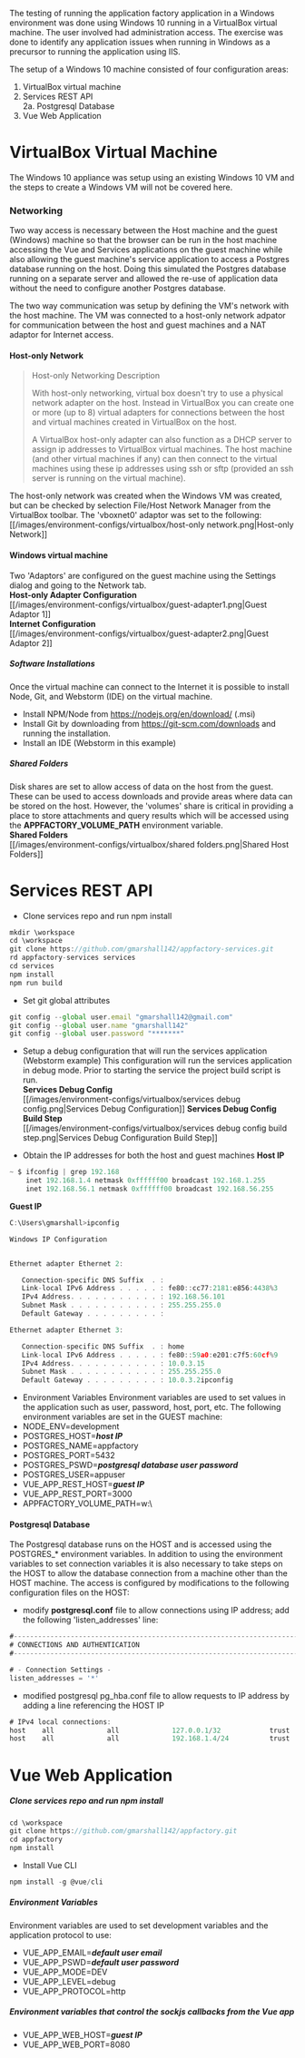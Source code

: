 The testing of running the application factory application in a Windows environment was done using Windows 10 running
in a VirtualBox virtual machine.  The user involved had administration access.  The exercise was done to identify any
application issues when running in Windows as a precursor to running the application using IIS.  

The setup of a Windows 10 machine consisted of four configuration areas:

1. VirtualBox virtual machine 
2. Services REST API  
  2a. Postgresql Database
3. Vue Web Application

# VirtualBox Virtual Machine
The Windows 10 appliance was setup using an existing Windows 10 VM and the steps to create a Windows VM will not be 
covered here.

### Networking
Two way access is necessary between the Host machine and the guest (Windows) machine so that the browser can be run in 
the host machine accessing the Vue and Services applications on the guest machine while also allowing the guest
machine's service application to access a Postgres database running on the host.  Doing this simulated the Postgres
database running on a separate server and allowed the re-use of application data without the need to configure another
Postgres database.

The two way communication was setup by defining the VM's network with the host machine.  The VM was connected to a 
host-only network adpator for communication between the host and guest machines and a NAT adaptor for Internet access. 
#### Host-only Network
>Host-only Networking Description  
>
>With host-only networking, virtual box doesn't try to use a physical network adapter on the host. Instead in VirtualBox 
you can create one or more (up to 8) virtual adapters for connections between the host and virtual machines created in 
VirtualBox on the host.
>
>A VirtualBox host-only adapter can also function as a DHCP server to assign ip addresses to VirtualBox virtual machines.
The host machine (and other virtual machines if any) can then connect to the virtual machines using these ip addresses 
using ssh or sftp (provided an ssh server is running on the virtual machine).


The host-only network was created when the Windows VM was created, but can be checked by selection File/Host Network 
Manager from the VirtualBox toolbar.  The 'vboxnet0' adaptor was set to the following:
[[/images/environment-configs/virtualbox/host-only network.png|Host-only Network]]
#### Windows virtual machine
Two 'Adaptors' are configured on the guest machine using the Settings dialog and going to the Network tab.   
__Host-only Adapter Configuration__   
[[/images/environment-configs/virtualbox/guest-adapter1.png|Guest Adaptor 1]]   
__Internet Configuration__   
[[/images/environment-configs/virtualbox/guest-adapter2.png|Guest Adaptor 2]]

##### Software Installations
Once the virtual machine can connect to the Internet it is possible to install Node, Git, and Webstorm (IDE) on the 
virtual machine.

* Install NPM/Node from https://nodejs.org/en/download/ (.msi)
* Install Git by downloading from https://git-scm.com/downloads and running the installation.  
* Install an IDE (Webstorm in this example)

##### Shared Folders
Disk shares are set to allow access of data on the host from the guest.  These can be used to access downloads and 
provide areas where data can be stored on the host.  However, the 'volumes' share is critical in providing a place to
store attachments and query results which will be accessed using the __APPFACTORY_VOLUME_PATH__ environment variable.  
__Shared Folders__  
[[/images/environment-configs/virtualbox/shared folders.png|Shared Host Folders]]   


# Services REST API
* Clone services repo and run npm install
``` javascript 
mkdir \workspace  
cd \workspace
git clone https://github.com/gmarshall142/appfactory-services.git
rd appfactory-services services
cd services
npm install
npm run build
```
* Set git global attributes 
``` javascript
git config --global user.email "gmarshall142@gmail.com"
git config --global user.name "gmarshall142" 
git config --global user.password "*******"
```

* Setup a debug configuration that will run the services application (Webstorm example)
This configuration will run the services application in debug mode.  Prior to starting the service the project build 
script is run.  
__Services Debug Config__    
[[/images/environment-configs/virtualbox/services debug config.png|Services Debug Configuration]]
__Services Debug Config Build Step__     
[[/images/environment-configs/virtualbox/services debug config build step.png|Services Debug Configuration Build Step]]   

* Obtain the IP addresses for both the host and guest machines
__Host IP__  
``` javascript
~ $ ifconfig | grep 192.168
	inet 192.168.1.4 netmask 0xffffff00 broadcast 192.168.1.255
	inet 192.168.56.1 netmask 0xffffff00 broadcast 192.168.56.255
```                    
__Guest IP__  

``` javascript
C:\Users\gmarshall>ipconfig

Windows IP Configuration


Ethernet adapter Ethernet 2:

   Connection-specific DNS Suffix  . :
   Link-local IPv6 Address . . . . . : fe80::cc77:2181:e856:4438%3
   IPv4 Address. . . . . . . . . . . : 192.168.56.101
   Subnet Mask . . . . . . . . . . . : 255.255.255.0
   Default Gateway . . . . . . . . . :

Ethernet adapter Ethernet 3:

   Connection-specific DNS Suffix  . : home
   Link-local IPv6 Address . . . . . : fe80::59a0:e201:c7f5:60cf%9
   IPv4 Address. . . . . . . . . . . : 10.0.3.15
   Subnet Mask . . . . . . . . . . . : 255.255.255.0
   Default Gateway . . . . . . . . . : 10.0.3.2ipconfig
```                    
* Environment Variables
Environment variables are used to set values in the application such as user, password, host, port, etc.  The following 
environment variables are set in the GUEST machine:
* NODE_ENV=development    
* POSTGRES_HOST=__*host IP*__   
* POSTGRES_NAME=appfactory
* POSTGRES_PORT=5432
* POSTGRES_PSWD=__*postgresql database user password*__
* POSTGRES_USER=appuser
* VUE_APP_REST_HOST=__*guest IP*__
* VUE_APP_REST_PORT=3000
* APPFACTORY_VOLUME_PATH=w:\

#### Postgresql Database
The Postgresql database runs on the HOST and is accessed using the POSTGRES_* environment variables.  In addition to
using the environment variables to set connection variables it is also necessary to take steps on the HOST to allow the
database connection from a machine other than the HOST machine.  The access is configured by modifications to the 
following configuration files on the HOST:
* modify __postgresql.conf__ file to allow connections using IP address; add the following 'listen_addresses' line:
``` javascript
#------------------------------------------------------------------------------
# CONNECTIONS AND AUTHENTICATION
#------------------------------------------------------------------------------

# - Connection Settings -
listen_addresses = '*'
```     
* modified postgresql pg_hba.conf file to allow requests to IP address by adding a line referencing the HOST IP
``` javascript
# IPv4 local connections:
host    all             all             127.0.0.1/32            trust
host    all             all             192.168.1.4/24          trust
```

# Vue Web Application
##### Clone services repo and run npm install
``` javascript 
cd \workspace
git clone https://github.com/gmarshall142/appfactory.git
cd appfactory
npm install
```
* Install Vue CLI
``` javascript 
npm install -g @vue/cli
```
##### Environment Variables
Environment variables are used to set development variables and the application protocol to use:
* VUE_APP_EMAIL=__*default user email*__
* VUE_APP_PSWD=__*default user password*__
* VUE_APP_MODE=DEV
* VUE_APP_LEVEL=debug
* VUE_APP_PROTOCOL=http
##### Environment variables that control the sockjs callbacks from the Vue app
* VUE_APP_WEB_HOST=__*guest IP*__
* VUE_APP_WEB_PORT=8080

